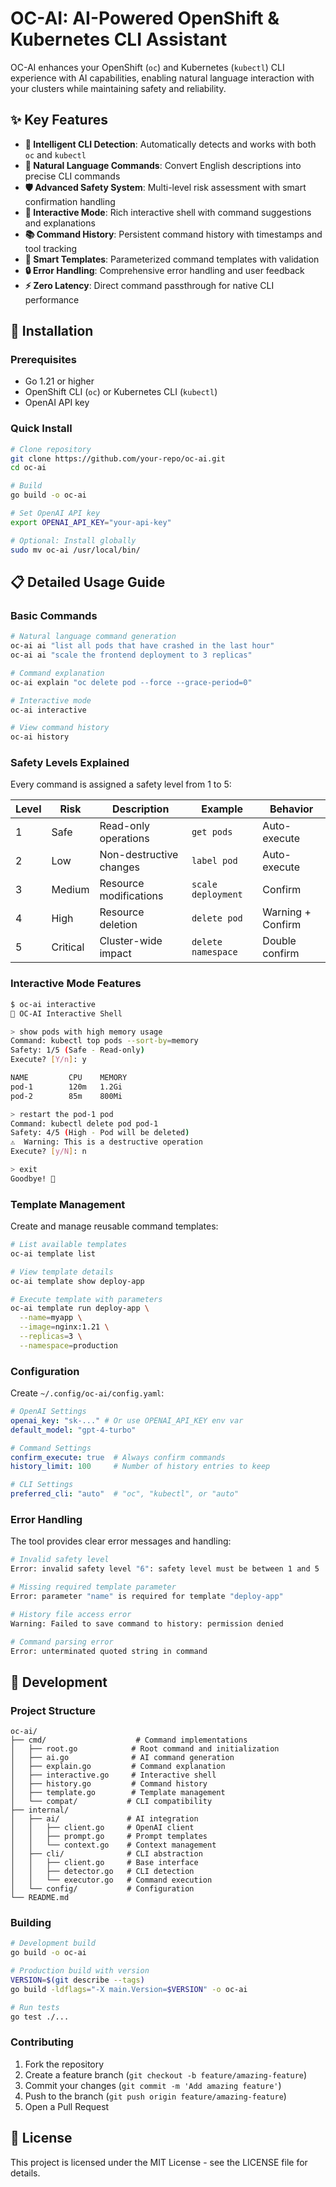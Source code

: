 # OC-AI: AI-Powered OpenShift & Kubernetes CLI Assistant

OC-AI enhances your OpenShift (`oc`) and Kubernetes (`kubectl`) CLI experience with AI capabilities, enabling natural language interaction with your clusters while maintaining safety and reliability.

## ✨ Key Features

- **🔄 Intelligent CLI Detection**: Automatically detects and works with both `oc` and `kubectl`
- **🧠 Natural Language Commands**: Convert English descriptions into precise CLI commands
- **🛡️ Advanced Safety System**: Multi-level risk assessment with smart confirmation handling
- **💬 Interactive Mode**: Rich interactive shell with command suggestions and explanations
- **📚 Command History**: Persistent command history with timestamps and tool tracking
- **🎯 Smart Templates**: Parameterized command templates with validation
- **🔒 Error Handling**: Comprehensive error handling and user feedback
- **⚡ Zero Latency**: Direct command passthrough for native CLI performance

## 🚀 Installation

### Prerequisites

- Go 1.21 or higher
- OpenShift CLI (`oc`) or Kubernetes CLI (`kubectl`)
- OpenAI API key

### Quick Install

```bash
# Clone repository
git clone https://github.com/your-repo/oc-ai.git
cd oc-ai

# Build
go build -o oc-ai

# Set OpenAI API key
export OPENAI_API_KEY="your-api-key"

# Optional: Install globally
sudo mv oc-ai /usr/local/bin/
```

## 📋 Detailed Usage Guide

### Basic Commands

```bash
# Natural language command generation
oc-ai ai "list all pods that have crashed in the last hour"
oc-ai ai "scale the frontend deployment to 3 replicas"

# Command explanation
oc-ai explain "oc delete pod --force --grace-period=0"

# Interactive mode
oc-ai interactive

# View command history
oc-ai history
```

### Safety Levels Explained

Every command is assigned a safety level from 1 to 5:

| Level | Risk | Description | Example | Behavior |
|-------|------|-------------|----------|-----------|
| 1 | Safe | Read-only operations | `get pods` | Auto-execute |
| 2 | Low | Non-destructive changes | `label pod` | Auto-execute |
| 3 | Medium | Resource modifications | `scale deployment` | Confirm |
| 4 | High | Resource deletion | `delete pod` | Warning + Confirm |
| 5 | Critical | Cluster-wide impact | `delete namespace` | Double confirm |

### Interactive Mode Features

```bash
$ oc-ai interactive
🤖 OC-AI Interactive Shell

> show pods with high memory usage
Command: kubectl top pods --sort-by=memory
Safety: 1/5 (Safe - Read-only)
Execute? [Y/n]: y

NAME         CPU    MEMORY
pod-1        120m   1.2Gi
pod-2        85m    800Mi

> restart the pod-1 pod
Command: kubectl delete pod pod-1
Safety: 4/5 (High - Pod will be deleted)
⚠️  Warning: This is a destructive operation
Execute? [y/N]: n

> exit
Goodbye! 👋
```

### Template Management

Create and manage reusable command templates:

```bash
# List available templates
oc-ai template list

# View template details
oc-ai template show deploy-app

# Execute template with parameters
oc-ai template run deploy-app \
  --name=myapp \
  --image=nginx:1.21 \
  --replicas=3 \
  --namespace=production
```

### Configuration

Create `~/.config/oc-ai/config.yaml`:

```yaml
# OpenAI Settings
openai_key: "sk-..." # Or use OPENAI_API_KEY env var
default_model: "gpt-4-turbo"

# Command Settings
confirm_execute: true  # Always confirm commands
history_limit: 100     # Number of history entries to keep

# CLI Settings
preferred_cli: "auto"  # "oc", "kubectl", or "auto"
```

### Error Handling

The tool provides clear error messages and handling:

```bash
# Invalid safety level
Error: invalid safety level "6": safety level must be between 1 and 5

# Missing required template parameter
Error: parameter "name" is required for template "deploy-app"

# History file access error
Warning: Failed to save command to history: permission denied

# Command parsing error
Error: unterminated quoted string in command
```

## 🔧 Development

### Project Structure

```
oc-ai/
├── cmd/                    # Command implementations
│   ├── root.go            # Root command and initialization
│   ├── ai.go              # AI command generation
│   ├── explain.go         # Command explanation
│   ├── interactive.go     # Interactive shell
│   ├── history.go         # Command history
│   ├── template.go        # Template management
│   └── compat/           # CLI compatibility
├── internal/
│   ├── ai/               # AI integration
│   │   ├── client.go     # OpenAI client
│   │   ├── prompt.go     # Prompt templates
│   │   └── context.go    # Context management
│   ├── cli/              # CLI abstraction
│   │   ├── client.go     # Base interface
│   │   ├── detector.go   # CLI detection
│   │   └── executor.go   # Command execution
│   └── config/           # Configuration
└── README.md
```

### Building

```bash
# Development build
go build -o oc-ai

# Production build with version
VERSION=$(git describe --tags)
go build -ldflags="-X main.Version=$VERSION" -o oc-ai

# Run tests
go test ./...
```

### Contributing

1. Fork the repository
2. Create a feature branch (`git checkout -b feature/amazing-feature`)
3. Commit your changes (`git commit -m 'Add amazing feature'`)
4. Push to the branch (`git push origin feature/amazing-feature`)
5. Open a Pull Request

## 📝 License

This project is licensed under the MIT License - see the LICENSE file for details.

